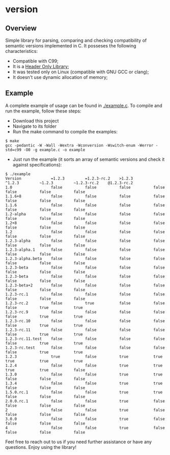 # version

## Overview

Simple library for parsing, comparing and checking compatibility of semantic versions implemented in C. It posseses the following characteristics:

- Compatible with C99;
- It is a [Header Only Library](https://github.com/nothings/stb);
- It was tested only on Linux (compatible with GNU GCC or clang);
- It doesn't use dynamic allocation of memory;

## Example

A complete example of usage can be found in [./example.c](./example.c).
To compile and run the example, follow these steps:

- Download this project
- Navigate to its folder
- Run the make command to compile the examples:

```console
$ make
gcc -pedantic -W -Wall -Wextra -Wconversion -Wswitch-enum -Werror -std=c99 -O0 -g example.c -o example
```

- Just run the example (it sorts an array of semantic versions and check it against specifications):

```console
$ ./example
Version             =1.2.3         =1.2.3-rc.2    >1.2.3         ^1.2.3         ~1.2.3         ~1.2.3-rc.2    @1.2.3-rc.2    
1.0                 false          false          false          false          false          false          false          
1.1.6+8             false          false          false          false          false          false          false          
1.1.6               false          false          false          false          false          false          false          
1.2-alpha           false          false          false          false          false          false          false          
1.2+8               false          false          false          false          false          false          false          
1.2                 false          false          false          false          false          false          false          
1.2.3-alpha         false          false          false          false          false          false          false          
1.2.3-alpha.1       false          false          false          false          false          false          false          
1.2.3-alpha.beta    false          false          false          false          false          false          false          
1.2.3-beta          false          false          false          false          false          false          false          
1.2.3-beta          false          false          false          false          false          false          false          
1.2.3-beta+2        false          false          false          false          false          false          false          
1.2.3-rc.1          false          false          false          false          false          false          false          
1.2.3-rc.2          false          true           false          false          false          true           true           
1.2.3-rc.9          false          false          false          false          false          true           true           
1.2.3-rc.10         false          false          false          false          false          true           true           
1.2.3-rc.11         false          false          false          false          false          true           true           
1.2.3-rc.11.test    false          false          false          false          false          true           true           
1.2.3-rc.test       false          false          false          false          false          true           true           
1.2.3               true           false          true           true           true           true           true           
1.2.4               false          false          true           true           true           true           false          
1.3.0               false          false          true           true           false          false          false          
1.3.4               false          false          true           true           false          false          false          
1.5.0.rc.1          false          false          true           true           false          false          false          
2.0.0.rc.1          false          false          true           false          false          false          false          
2                   false          false          true           false          false          false          false          
3.0.0               false          false          true           false          false          false          false          
4                   false          false          true           false          false          false          false 
```

Feel free to reach out to us if you need further assistance or have any questions. Enjoy using the library!
